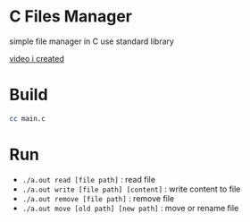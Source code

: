# C Files Manager

simple file manager in C use standard library

[video i created](https://youtu.be/AKNp2sqhWgo)

# Build 

```sh
cc main.c
```

# Run 

- `./a.out read [file path]` : read file
- `./a.out write [file path] [content]` : write content to file
- `./a.out remove [file path]` : remove file
- `./a.out move [old path] [new path]` : move or rename file
